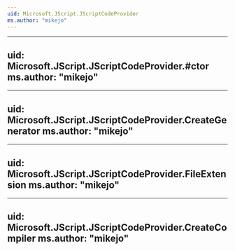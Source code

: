 ```yaml
---
uid: Microsoft.JScript.JScriptCodeProvider
ms.author: "mikejo"
---
```


---
uid: Microsoft.JScript.JScriptCodeProvider.#ctor
ms.author: "mikejo"
---

---
uid: Microsoft.JScript.JScriptCodeProvider.CreateGenerator
ms.author: "mikejo"
---

---
uid: Microsoft.JScript.JScriptCodeProvider.FileExtension
ms.author: "mikejo"
---

---
uid: Microsoft.JScript.JScriptCodeProvider.CreateCompiler
ms.author: "mikejo"
---
